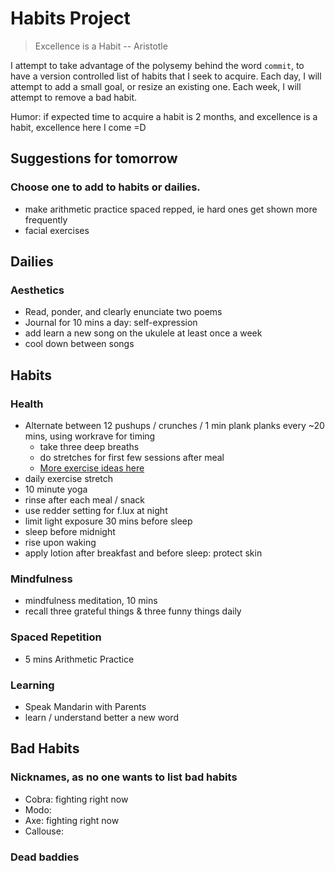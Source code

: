 # Habits Project
> Excellence is a Habit -- Aristotle

I attempt to take advantage of the polysemy behind the word `commit`, to have a version controlled list of habits that I seek to acquire. Each day, I will attempt to add a small goal, or resize an existing one. Each week, I will attempt to remove a bad habit. 

Humor: if expected time to acquire a habit is 2 months, and excellence is a habit, excellence here I come =D

## Suggestions for tomorrow
### Choose one to add to habits or dailies.
* make arithmetic practice spaced repped, ie hard ones get shown more frequently
* facial exercises

## Dailies
### Aesthetics
* Read, ponder, and clearly enunciate two poems
* Journal for 10 mins a day: self-expression
* add learn a new song on the ukulele at least once a week
* cool down between songs

## Habits
### Health
* Alternate between 12 pushups / crunches / 1 min plank planks every ~20 mins, using workrave for timing
   + take three deep breaths
   + do stretches for first few sessions after meal
   + [More exercise ideas here](http://www.fitnessmagazine.com/workout/exercise-ball/best-stability-ball-exercises/)
* daily exercise stretch
* 10 minute yoga
* rinse after each meal / snack
* use redder setting for f.lux at night
* limit light exposure 30 mins before sleep
* sleep before midnight
* rise upon waking   
* apply lotion after breakfast and before sleep: protect skin

### Mindfulness
* mindfulness meditation, 10 mins 
* recall three grateful things & three funny things daily

### Spaced Repetition
* 5 mins Arithmetic Practice

### Learning
* Speak Mandarin with Parents
* learn / understand better a new word

## Bad Habits
### Nicknames, as no one wants to list bad habits
* Cobra: fighting right now
* Modo:
* Axe: fighting right now
* Callouse:

### Dead baddies
